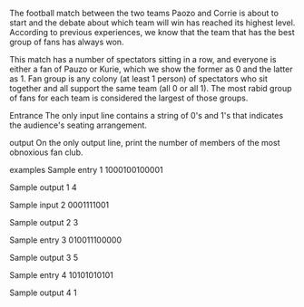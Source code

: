 The football match between the two teams Paozo and Corrie is about to start and the debate about which team will win has reached its highest level. According to previous experiences, we know that the team that has the best group of fans has always won.

This match has a number of spectators sitting in a row, and everyone is either a fan of Pauzo or Kurie, which we show the former as 0 and the latter as 1. Fan group is any colony (at least 1 person) of spectators who sit together and all support the same team (all 0 or all 1). The most rabid group of fans for each team is considered the largest of those groups.



Entrance
The only input line contains a string of 0's and 1's that indicates the audience's seating arrangement.

output
On the only output line, print the number of members of the most obnoxious fan club.

examples
Sample entry 1
1000100100001

Sample output 1
4

Sample input 2
0001111001

Sample output 2
3

Sample entry 3
010011100000

Sample output 3
5

Sample entry 4
10101010101

Sample output 4
1